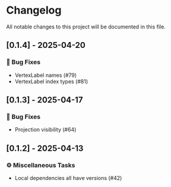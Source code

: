 # Changelog

All notable changes to this project will be documented in this file.

## [0.1.4] - 2025-04-20

### 🐛 Bug Fixes

- VertexLabel names (#79)
- VertexLabel index types (#81)


## [0.1.3] - 2025-04-17

### 🐛 Bug Fixes

- Projection visibility (#64)


## [0.1.2] - 2025-04-13

### ⚙️ Miscellaneous Tasks

- Local dependencies all have versions (#42)


